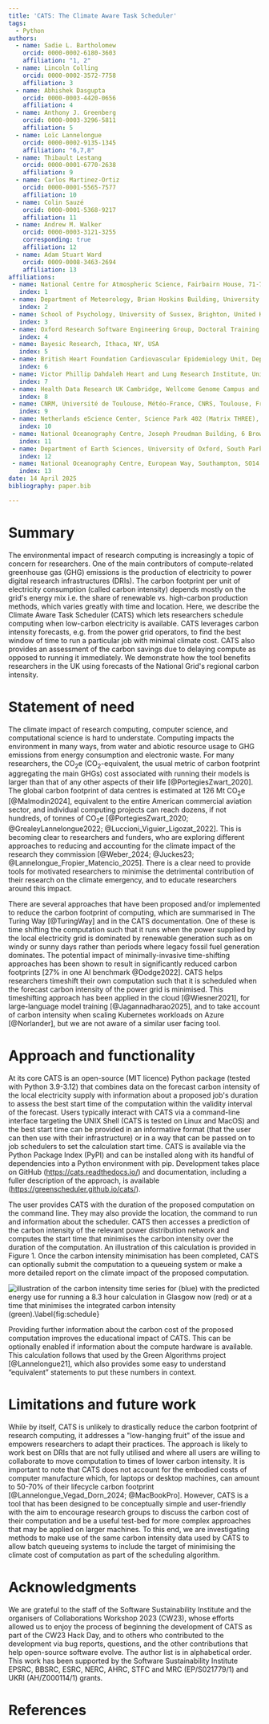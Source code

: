 ```yaml
---
title: 'CATS: The Climate Aware Task Scheduler'
tags:
  - Python
authors:
  - name: Sadie L. Bartholomew
    orcid: 0000-0002-6180-3603
    affiliation: "1, 2"
  - name: Lincoln Colling
    orcid: 0000-0002-3572-7758
    affiliation: 3
  - name: Abhishek Dasgupta
    orcid: 0000-0003-4420-0656
    affiliation: 4
  - name: Anthony J. Greenberg
    orcid: 0000-0003-3296-5811
    affiliation: 5
  - name: Loïc Lannelongue
    orcid: 0000-0002-9135-1345
    affiliation: "6,7,8"
  - name: Thibault Lestang
    orcid: 0000-0001-6770-2638
    affiliation: 9
  - name: Carlos Martinez-Ortiz
    orcid: 0000-0001-5565-7577
    affiliation: 10
  - name: Colin Sauzé
    orcid: 0000-0001-5368-9217
    affiliation: 11
  - name: Andrew M. Walker
    orcid: 0000-0003-3121-3255
    corresponding: true
    affiliation: 12
  - name: Adam Stuart Ward
    orcid: 0009-0008-3463-2694
    affiliation: 13
affiliations:
 - name: National Centre for Atmospheric Science, Fairbairn House, 71-75 Clarendon Road, Leeds, LS2 9PH, United Kingdom
   index: 1
 - name: Department of Meteorology, Brian Hoskins Building, University of Reading, Whiteknights campus, RG6 6ET, United Kingdom
   index: 2
 - name: School of Psychology, University of Sussex, Brighton, United Kingdom
   index: 3
 - name: Oxford Research Software Engineering Group, Doctoral Training Centre, University of Oxford, 1-4 Keble Road, Oxford, OX1 3NP, United Kingdom
   index: 4
 - name: Bayesic Research, Ithaca, NY, USA
   index: 5
 - name: British Heart Foundation Cardiovascular Epidemiology Unit, Department of Public Health and Primary Care, University of Cambridge, Cambridge, United Kingdom
   index: 6
 - name: Victor Phillip Dahdaleh Heart and Lung Research Institute, University of Cambridge, Cambridge, United Kingdom
   index: 7
 - name: Health Data Research UK Cambridge, Wellcome Genome Campus and University of Cambridge, Cambridge, United Kingdom
   index: 8
 - name: CNRM, Université de Toulouse, Météo-France, CNRS, Toulouse, France
   index: 9
 - name: Netherlands eScience Center, Science Park 402 (Matrix THREE), 1098 XH Amsterdam, Netherlands
   index: 10
 - name: National Oceanography Centre, Joseph Proudman Building, 6 Brownlow Street, Liverpool, L3 5DA, United Kingdom
   index: 11
 - name: Department of Earth Sciences, University of Oxford, South Parks Road, Oxford, OX1 3AN, United Kingdom
   index: 12
 - name: National Oceanography Centre, European Way, Southampton, SO14 3ZH, United Kingdom
   index: 13
date: 14 April 2025
bibliography: paper.bib

---
```


# Summary
The environmental impact of research computing is increasingly a topic of concern for researchers. One of the main contributors of compute-related greenhouse gas (GHG) emissions is the production of electricity to power digital research infrastructures (DRIs). The carbon footprint per unit of electricity consumption (called carbon intensity) depends mostly on the grid's energy mix i.e. the share of renewable vs. high-carbon production methods, which varies greatly with time and location. Here, we describe the Climate Aware Task Scheduler (CATS) which lets researchers schedule computing when low-carbon electricity is available. CATS leverages carbon intensity forecasts, e.g. from the power grid operators, to find the best window of time to run a particular job with minimal climate cost. CATS also provides an assessment of the carbon savings due to delaying compute as opposed to running it immediately. We demonstrate how the tool benefits researchers in the UK using forecasts of the National Grid's regional carbon intensity.

# Statement of need

The climate impact of research computing, computer science, and computational science is hard to understate. Computing impacts the environment in many ways, from water and abiotic resource usage to GHG emissions from energy consumption and electronic waste. For many researchers, the CO$_2$e (CO$_2$-equivalent, the usual metric of carbon footprint aggregating the main GHGs) cost associated with running their models is larger than that of any other aspects of their life [@PortegiesZwart_2020]. The global carbon footprint of data centres is estimated at 126 Mt CO$_2$e [@Malmodin2024], equivalent to the entire American commercial aviation sector, and individual computing projects can reach dozens, if not hundreds, of tonnes of CO$_2$e [@PortegiesZwart_2020; @GrealeyLannelongue2022; @Luccioni_Viguier_Ligozat_2022]. This is becoming clear to researchers and funders, who are exploring different approaches to reducing and accounting for the climate impact of the research they commission [@Weber_2024; @Juckes23; @Lannelongue_Fropier_Matencio_2025]. There is a clear need to provide tools for motivated researchers to minimise the detrimental contribution of their research on the climate emergency, and to educate researchers around this impact.

There are several approaches that have been proposed and/or implemented to reduce the carbon footprint of computing, which are summarised in The Turing Way [@TuringWay] and in the CATS documentation. One of these is time shifting the computation such that it runs when the power supplied by the local electricity grid is dominated by renewable generation such as on windy or sunny days rather than periods where legacy fossil fuel generation dominates. The potential impact of minimally-invasive time-shifting approaches has been shown to result in significantly reduced carbon footprints [27% in one AI benchmark @Dodge2022]. CATS helps researchers timeshift their own computation such that it is scheduled when the forecast carbon intensity of the power grid is minimised. This timeshifting approach has been applied in the cloud [@Wiesner2021], for large-language model training [@Jagannadharao2025], and to take account of carbon intensity when scaling Kubernetes workloads on Azure [@Norlander], but we are not aware of a similar user facing tool. 

# Approach and functionality

At its core CATS is an open-source (MIT licence) Python package (tested with Python 3.9-3.12) that combines data on the forecast carbon intensity of the local electricity supply with information about a proposed job's duration to assess the best start time of the computation within the validity interval of the forecast. Users typically interact with CATS via a command-line interface targeting the UNIX Shell (CATS is tested on Linux and MacOS) and the best start time can be provided in an informative format (that the user can then use with their infrastructure) or in a way that can be passed on to job schedulers to set the calculation start time. CATS is available via the Python Package Index (PyPI) and can be installed along with its handful of dependencies into a Python environment with pip. Development takes place on GitHub (https://cats.readthedocs.io/) and documentation, including a fuller description of the approach, is available (https://greenscheduler.github.io/cats/).

The user provides CATS with the duration of the proposed computation on the command line. They may also provide the location, the command to run and information about the scheduler. CATS then accesses a prediction of the carbon intensity of the relevant power distribution network and computes the start time that minimises the carbon intensity over the duration of the computation. An illustration of this calculation is provided in Figure 1. Once the carbon intensity minimisation has been completed, CATS can optionally submit the computation to a queueing system or make a more detailed report on the climate impact of the proposed computation.

![illustration of the carbon intensity time series for (blue) with the predicted energy use for running a 8.3 hour calculation in Glasgow now (red) or at a time that minimises the integrated carbon intensity (green).\label{fig:schedule}](fig1.png)

Providing further information about the carbon cost of the proposed computation improves the educational impact of CATS. This can be optionally enabled if information about the compute hardware is available. This calculation follows that used by the Green Algorithms project [@Lannelongue21], which also provides some easy to understand “equivalent” statements to put these numbers in context. 

# Limitations and future work

While by itself, CATS is unlikely to drastically reduce the carbon footprint of research computing, it addresses a "low-hanging fruit" of the issue and empowers researchers to adapt their practices. The approach is likely to work best on DRIs that are not fully utilised and where all users are willing to collaborate to move computation to times of lower carbon intensity. It is important to note that CATS does not account for the embodied costs of computer manufacture which, for laptops or desktop machines, can amount to 50-70% of their lifecycle carbon footprint [@Lannelongue_Vegad_Dorn_2024; @MacBookPro]. However, CATS is a tool that has been designed to be conceptually simple and user-friendly with the aim to encourage research groups to discuss the carbon cost of their computation and be a useful test-bed for more complex approaches that may be applied on larger machines. To this end, we are investigating methods to make use of the same carbon intensity data used by CATS to allow batch queueing systems to include the target of minimising the climate cost of computation as part of the scheduling algorithm.

# Acknowledgments

We are grateful to the staff of the Software Sustainability Institute and the organisers of
Collaborations Workshop 2023 (CW23), whose efforts allowed us to enjoy the process of beginning the development of CATS as part of the CW23 Hack Day, and to others who contributed to the development via bug reports, questions, and the other contributions that help open-source software evolve. The author list is in alphabetical order. This work has been supported by the Software Sustainability Institute EPSRC, BBSRC, ESRC, NERC, AHRC, STFC and MRC (EP/S021779/1) and UKRI (AH/Z000114/1) grants.

# References
